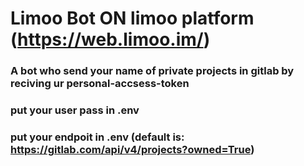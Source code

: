 # Limoo Bot ON limoo platform (https://web.limoo.im/)

### A bot who send your name of private projects in gitlab by reciving ur personal-accsess-token

### put your user pass in .env

### put your endpoit in .env (default is: https://gitlab.com/api/v4/projects?owned=True)